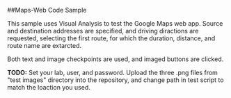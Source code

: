 ##Maps-Web Code Sample

This sample uses Visual Analysis to test the Google Maps web app. Source and destination addresses are specified,
and driving diractions are requested, selecting the first route, for which the duration, distance, and route name are extarcted.

Both text and image checkpoints are used, and imaged buttons are clicked.

**TODO:**
Set your lab, user, and password.
Upload the three .png files from "test images" directory into the repository, and change path in test script to match the loaction you used.
